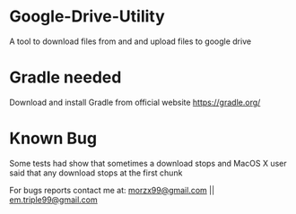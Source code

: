 # Google-Drive-Utility

A tool to download files from and and upload files to google drive 

# Gradle needed 

Download and install Gradle from official website https://gradle.org/

# Known Bug

Some tests had show that sometimes a download stops and MacOS X user said that any download stops at the first chunk

For bugs reports contact me at: morzx99@gmail.com || em.triple99@gmail.com
